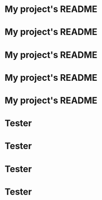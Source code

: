 # My project's README
# My project's README
# My project's README
# My project's README
# My project's README
# Tester
# Tester
# Tester
# Tester
